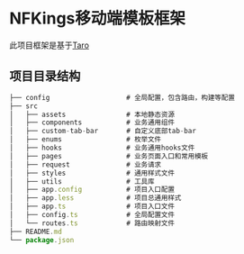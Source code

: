 # NFKings移动端模板框架
此项目框架是基于[Taro](https://taro-docs.jd.com/taro/docs/,https://taro-ui.jd.com/#/docs/introduction)

## 项目目录结构
```js
├── config                   # 全局配置，包含路由，构建等配置
├── src
│   ├── assets               # 本地静态资源
│   ├── components           # 业务通用组件
│   ├── custom-tab-bar       # 自定义底部tab-bar
│   ├── enums                # 枚举文件
│   ├── hooks                # 业务通用hooks文件
│   ├── pages                # 业务页面入口和常用模板
│   ├── request              # 业务请求
│   ├── styles               # 通用样式文件
│   ├── utils                # 工具库
│   ├── app.config           # 项目入口配置
│   ├── app.less             # 项目总通用样式
│   ├── app.ts               # 项目入口文件
│   ├── config.ts            # 全局配置文件
│   └── routes.ts            # 路由映射文件
├── README.md
└── package.json
```

